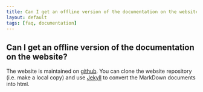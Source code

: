 ```yaml
---
title: Can I get an offline version of the documentation on the website?
layout: default
tags: [faq, documentation]
---
```


## Can I get an offline version of the documentation on the website?

The website is maintained on [github](https://github.com/fieldtrip/website). You can clone the website repository (i.e. make a local copy) and use [Jekyll](https://jekyllrb.com) to convert the MarkDown documents into html.
